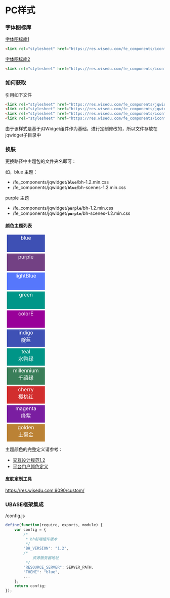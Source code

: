 # PC样式

<link rel="stylesheet" href="https://res.wisedu.com/fe_components/jqwidget/blue/bh-1.2.min.css">
<style>
.book-summary{
	font-size:14px;
}
.box{
	width:120px;
	height: 55px;
	font-size: 16px;
	margin: 5px;
	color:white;
	text-align: center;
}
</style>




### 字体图标库

[字体图标库1](https://res.wisedu.com/fe_components/iconfont/demo.html)
```html
<link rel="stylesheet" href="https://res.wisedu.com/fe_components/iconfont/iconfont.css">
```

[字体图标库2](https://res.wisedu.com/fe_components/iconfont_2.0/demo_fontclass.html)
```html
<link rel="stylesheet" href="https://res.wisedu.com/fe_components/iconfont_2.0/iconfont.css">
```

### 如何获取

引用如下文件

```html
<link rel="stylesheet" href="https://res.wisedu.com/fe_components/jqwidget/blue/bh-1.2.min.css">
<link rel="stylesheet" href="https://res.wisedu.com/fe_components/jqwidget/blue/bh-scenes-1.2.min.css">
<link rel="stylesheet" href="https://res.wisedu.com/fe_components/iconfont/iconfont.css">
<link rel="stylesheet" href="https://res.wisedu.com/fe_components/iconfont_2.0/iconfont.css">
```

由于该样式是基于jQWidget组件作为基础，进行定制修改的，所以文件存放在jqwidget子目录中

### 换肤

更换路径中主题包的文件夹名即可：

如，blue 主题：

* /fe_components/jqwidget/**`blue`**/bh-1.2.min.css
* /fe_components/jqwidget/**`blue`**/bh-scenes-1.2.min.css

purple 主题

* /fe_components/jqwidget/**`purple`**/bh-1.2.min.css
* /fe_components/jqwidget/**`purple`**/bh-scenes-1.2.min.css

#### 颜色主题列表

<div class="bh-clearfix">
	<div class="box bh-pull-left" style="background-color: #3E50B4">blue</div>
	<div class="box bh-pull-left" style="background-color: #734184">purple</div>
	<div class="box bh-pull-left" style="background-color: #5677FC">lightBlue</div>
	<div class="box bh-pull-left" style="background-color: #009688">green</div>
	<div class="box bh-pull-left" style="background-color: #990099">colorE</div>
	<div class="box bh-pull-left" style="background-color: #3F51B5">indigo<br>靛蓝</div>
	<div class="box bh-pull-left" style="background-color: #009587">teal<br>水鸭绿</div>
	<div class="box bh-pull-left" style="background-color: #3A7E59">millennium<br>千禧绿</div>
	<div class="box bh-pull-left" style="background-color: #D22E2E">cherry<br>樱桃红</div>
	<div class="box bh-pull-left" style="background-color: #7A1EA1">magenta<br>绛紫</div>
	<div class="box bh-pull-left" style="background-color: #BB8235">golden<br>土豪金</div>
</div>

<!-- cyan-arctic
green-olive
red-strawberry
yellow-fawn -->


主题颜色的完整定义请参考：

* [交互设计规范1.2](https://res.wisedu.com/ID/1.SPEC/PC/PC-SPEC-V1.1-16.05.12%40%E8%8D%86%E5%A4%A9%E9%AA%90/#g=1&p=____-type_color)
* [平台门户颜色定义](https://res.wisedu.com/ID/2.CampuSphere/%E5%B9%B3%E5%8F%B0%E9%97%A8%E6%88%B7/Finish/PC-%E9%97%A8%E6%88%B7%E7%9A%AE%E8%82%A4%E9%85%8D%E7%BD%AE-V2.2-17.03.15%40%E8%8D%86%E5%A4%A9%E9%AA%90/#g=1&p=indigo-dark_____-_)

#### 皮肤定制工具

https://res.wisedu.com:9090/custom/


### UBASE框架集成

/config.js
```js
define(function(require, exports, module) {
	var config = {
		/*
		 * bh前端组件版本
		 */
		"BH_VERSION": "1.2",
		/*
			资源服务器地址
		 */
		"RESOURCE_SERVER": SERVER_PATH,
		"THEME": "blue",
		...
	};
	return config;
});
```

